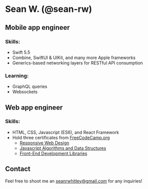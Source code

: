 # Sean W. (@sean-rw)

## Mobile app engineer
### Skills:
- Swift 5.5
- Combine, SwiftUI & UIKit, and many more Apple frameworks
- Generics-based networking layers for RESTful API consumption
### Learning:
- GraphQL queries
- Websockets

## Web app engineer
### Skills:
- HTML, CSS, Javascript (ES6), and React Framework
- Hold three certificates from [FreeCodeCamp.org](https://www.freecodecamp.org/)
  - [Responsive Web Design](https://freecodecamp.org/certification/fcc7cd96e00-5824-40de-95f2-6f1f722b37d7/responsive-web-design)
  - [Javascript Algorithms and Data Structures](https://www.freecodecamp.org/certification/fcc7cd96e00-5824-40de-95f2-6f1f722b37d7/javascript-algorithms-and-data-structures)
  - [Front-End Development Libraries](https://www.freecodecamp.org/certification/fcc7cd96e00-5824-40de-95f2-6f1f722b37d7/front-end-development-libraries)

## Contact
Feel free to shoot me an <seanrwhitley@gmail.com> for any inquiries!



<!---
sean-rw/sean-rw is a ✨ special ✨ repository because its `README.md` (this file) appears on your GitHub profile.
You can click the Preview link to take a look at your changes.
--->
